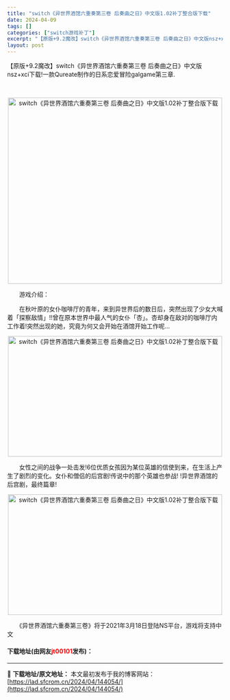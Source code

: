 ```yaml
---
title: "switch《异世界酒馆六重奏第三卷 后奏曲之日》中文版1.02补丁整合版下载"
date: 2024-04-09
tags: []
categories: ["switch游戏补丁"]
excerpt: "【原版+9.2魔改】switch《异世界酒馆六重奏第三卷 后奏曲之日》中文版nsz+xci下载!一款Qureate制作的日系恋爱冒险galgame第三章. &nbsp; 　　游戏介绍： 　　在秋叶原的女仆咖啡厅的青年，来到异世界后的数日后，突然出现了少女大喊着「探察敌情」!!曾在原本世界中最人气的女&hellip;"
layout: post
---
```


 <p>【原版+9.2魔改】switch《异世界酒馆六重奏第三卷 后奏曲之日》中文版nsz+xci下载!一款Qureate制作的日系恋爱冒险galgame第三章.</p> <p>&nbsp;</p> <p align="center"><img align="" src="https://lad.sfcrom.cn/wp-content/uploads/2024/04/20240409_661533580a945.png" style="border-width: 0px; border-style: solid; width: 500px; height: 434px;" alt="switch《异世界酒馆六重奏第三卷 后奏曲之日》中文版1.02补丁整合版下载" /></p> <p>　　游戏介绍：</p> <p>　　在秋叶原的女仆咖啡厅的青年，来到异世界后的数日后，突然出现了少女大喊着「探察敌情」!!曾在原本世界中最人气的女仆「杏」。杏却身在敌对的咖啡厅内工作着!突然出现的她，究竟为何又会开始在酒馆开始工作呢&hellip;</p> <p align="center"><img align="" src="https://lad.sfcrom.cn/wp-content/uploads/2024/04/20240409_6615335855fcd.png" style="border-width: 0px; border-style: solid; width: 500px; height: 281px;" alt="switch《异世界酒馆六重奏第三卷 后奏曲之日》中文版1.02补丁整合版下载" /></p> <p>　　女性之间的战争一处击发!6位优质女孩因为某位英雄的信使到来，在生活上产生了剧烈的变化。女仆和僧侣的后宫剧!传说中的那个英雄也参战! !异世界酒馆的后宫剧，最终篇章!</p> <p align="center"><img align="" src="https://lad.sfcrom.cn/wp-content/uploads/2024/04/20240409_66153358d8a42.png" style="border-width: 0px; border-style: solid; width: 500px; height: 281px;" alt="switch《异世界酒馆六重奏第三卷 后奏曲之日》中文版1.02补丁整合版下载" /></p> <p>　　《异世界酒馆六重奏第三卷》将于2021年3月18日登陆NS平台，游戏将支持中文</p> <p><h4>下载地址(由网友<font color="red">jt00101</font>发布)：</h4></p> 

---
📖 **下载地址/原文地址：** 本文最初发布于我的博客网站：[https://lad.sfcrom.cn/2024/04/144054/](https://lad.sfcrom.cn/2024/04/144054/)
